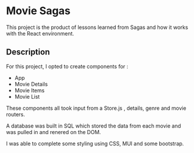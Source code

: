 # Movie Sagas

This project is the product of lessons learned from Sagas and how it works with the React environment.

## Description

For this project, I opted to create components for :

- App
- Movie Details
- Movie Items
- Movie List

These components all took input from a Store.js , details, genre and movie routers.

A database was built in SQL which stored the data from each movie and was pulled in and renered on the DOM.

I was able to complete some styling using CSS, MUI and some bootstrap.
